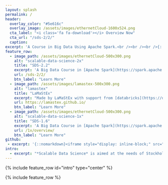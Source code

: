 ```yaml
---
layout: splash
permalink: /
header:
  overlay_color: "#5e616c"
  overlay_image: /assets/images/ethernetCloud-1600x524.png
  cta_label: "<i class='fa fa-download'></i> Overview Now"
  cta_url: "/sds-2/2/"
  caption: 
excerpt: 'A Course in Big Data Using Apache Spark.<br /><br /><br />{::nomarkdown}<iframe style="display: inline-block;" src="https://ghbtns.com/github-btn.html?user=lamastex&repo=scalable-data-science&type=star&count=true&size=large" frameborder="0" scrolling="0" width="160px" height="30px"></iframe> <iframe style="display: inline-block;" src="https://ghbtns.com/github-btn.html?user=lamastex&repo=scalable-data-science&type=fork&count=true&size=large" frameborder="0" scrolling="0" width="158px" height="30px"></iframe>{:/nomarkdown}'
feature_row:
  - image_path: /assets/images/ethernetCloud-500x300.png
    alt: "scalable-data-science-2x"
    title: "SDS-2.2"
    excerpt: 'A Big Data Course in [Apache Spark](https://spark.apache.org/) 2.2 from Atlantis.'
    url: /sds-2/2/
    btn_label: "Learn More"
  - image_path: /assets/images/lamastex-500x300.png
    alt: "lamastex"
    title: "LaMaStEx"
    excerpt: "Made by LaMaStEx with support from [databricks](https://databricks.com/) Academic Partners Program."
    url: https://lamastex.github.io/
    btn_label: "Learn More"
  - image_path: /assets/images/ethernetCloud-500x300.png
    alt: "scalable-data-science-1x"
    title: "SDS-1.6"
    excerpt: 'A Big Data Course in [Apache Spark](https://spark.apache.org/) 1.6 from Middle Earth.'
    url: /1x/overview/
    btn_label: "Learn More"
github:
 - excerpt: '{::nomarkdown}<iframe style="display: inline-block;" src="https://ghbtns.com/github-btn.html?user=lamastex&repo=scalable-data-science&type=star&count=true&size=large" frameborder="0" scrolling="0" width="160px" height="30px"></iframe> <iframe style="display: inline-block;" src="https://ghbtns.com/github-btn.html?user=lamastex&repo=scalable-data-science&type=fork&count=true&size=large" frameborder="0" scrolling="0" width="158px" height="30px"></iframe>{:/nomarkdown}'
intro:
  - excerpt: "*Scalable Data Science* is aimed at the needs of Stockholm's data industry."
---
```


{% include feature_row id="intro" type="center" %}

{% include feature_row %}
 


